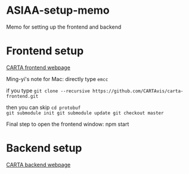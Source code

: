 # ASIAA-setup-memo
Memo for setting up the frontend and backend

# Frontend setup
[CARTA frontend webpage](https://github.com/CARTAvis/carta-frontend)

Ming-yi's note for Mac:
directly type `emcc` 

if you type
`git clone --recursive https://github.com/CARTAvis/carta-frontend.git`

then you can skip
`cd protobuf `<br />`
git submodule init
git submodule update
git checkout master `

Final step to open the frontend window: npm start

# Backend setup 
[CARTA backend webpage](https://github.com/CARTAvis/carta-backend)


